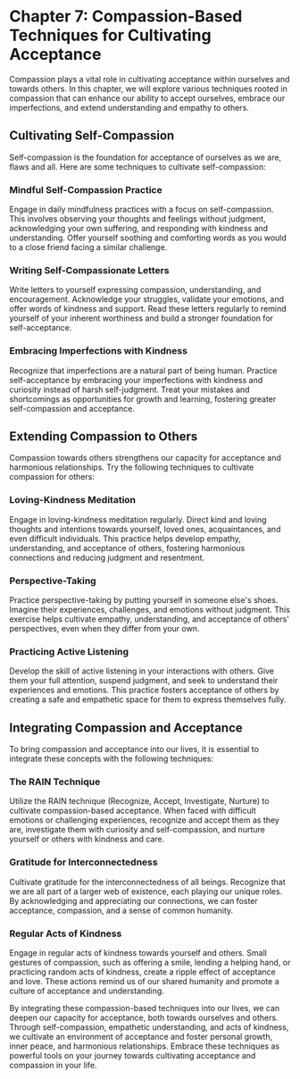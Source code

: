 Chapter 7: Compassion-Based Techniques for Cultivating Acceptance
=================================================================

Compassion plays a vital role in cultivating acceptance within ourselves and towards others. In this chapter, we will explore various techniques rooted in compassion that can enhance our ability to accept ourselves, embrace our imperfections, and extend understanding and empathy to others.

Cultivating Self-Compassion
---------------------------

Self-compassion is the foundation for acceptance of ourselves as we are, flaws and all. Here are some techniques to cultivate self-compassion:

### Mindful Self-Compassion Practice

Engage in daily mindfulness practices with a focus on self-compassion. This involves observing your thoughts and feelings without judgment, acknowledging your own suffering, and responding with kindness and understanding. Offer yourself soothing and comforting words as you would to a close friend facing a similar challenge.

### Writing Self-Compassionate Letters

Write letters to yourself expressing compassion, understanding, and encouragement. Acknowledge your struggles, validate your emotions, and offer words of kindness and support. Read these letters regularly to remind yourself of your inherent worthiness and build a stronger foundation for self-acceptance.

### Embracing Imperfections with Kindness

Recognize that imperfections are a natural part of being human. Practice self-acceptance by embracing your imperfections with kindness and curiosity instead of harsh self-judgment. Treat your mistakes and shortcomings as opportunities for growth and learning, fostering greater self-compassion and acceptance.

Extending Compassion to Others
------------------------------

Compassion towards others strengthens our capacity for acceptance and harmonious relationships. Try the following techniques to cultivate compassion for others:

### Loving-Kindness Meditation

Engage in loving-kindness meditation regularly. Direct kind and loving thoughts and intentions towards yourself, loved ones, acquaintances, and even difficult individuals. This practice helps develop empathy, understanding, and acceptance of others, fostering harmonious connections and reducing judgment and resentment.

### Perspective-Taking

Practice perspective-taking by putting yourself in someone else's shoes. Imagine their experiences, challenges, and emotions without judgment. This exercise helps cultivate empathy, understanding, and acceptance of others' perspectives, even when they differ from your own.

### Practicing Active Listening

Develop the skill of active listening in your interactions with others. Give them your full attention, suspend judgment, and seek to understand their experiences and emotions. This practice fosters acceptance of others by creating a safe and empathetic space for them to express themselves fully.

Integrating Compassion and Acceptance
-------------------------------------

To bring compassion and acceptance into our lives, it is essential to integrate these concepts with the following techniques:

### The RAIN Technique

Utilize the RAIN technique (Recognize, Accept, Investigate, Nurture) to cultivate compassion-based acceptance. When faced with difficult emotions or challenging experiences, recognize and accept them as they are, investigate them with curiosity and self-compassion, and nurture yourself or others with kindness and care.

### Gratitude for Interconnectedness

Cultivate gratitude for the interconnectedness of all beings. Recognize that we are all part of a larger web of existence, each playing our unique roles. By acknowledging and appreciating our connections, we can foster acceptance, compassion, and a sense of common humanity.

### Regular Acts of Kindness

Engage in regular acts of kindness towards yourself and others. Small gestures of compassion, such as offering a smile, lending a helping hand, or practicing random acts of kindness, create a ripple effect of acceptance and love. These actions remind us of our shared humanity and promote a culture of acceptance and understanding.

By integrating these compassion-based techniques into our lives, we can deepen our capacity for acceptance, both towards ourselves and others. Through self-compassion, empathetic understanding, and acts of kindness, we cultivate an environment of acceptance and foster personal growth, inner peace, and harmonious relationships. Embrace these techniques as powerful tools on your journey towards cultivating acceptance and compassion in your life.

